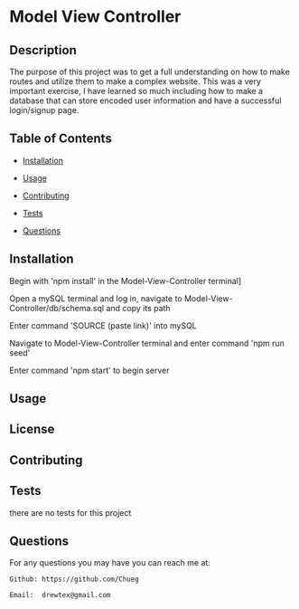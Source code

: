 # Model View Controller


## Description

The purpose of this project was to get a full understanding on how to make routes and utilize them to make a complex website. This was a very important exercise, I have learned so much including how to make a database that can store encoded user information and have a successful login/signup page.

## Table of Contents

* [Installation](#installation)

* [Usage](#usage)

* [Contributing](#contributing)

* [Tests](#tests)

* [Questions](#questions)
## Installation


Begin with 'npm install' in the Model-View-Controller terminal]

Open a mySQL terminal and log in, navigate to Model-View-Controller/db/schema.sql and copy its path

Enter command 'SOURCE (paste link)' into mySQL

Navigate to Model-View-Controller terminal and enter command 'npm run seed'

Enter command 'npm start' to begin server

## Usage




## License

## Contributing


## Tests

there are no tests for this project

## Questions



For any questions you may have you can reach me at:

    Github: https://github.com/Chueg

    Email:  drewtex@gmail.com


